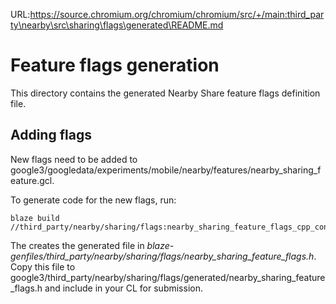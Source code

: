 URL:https://source.chromium.org/chromium/chromium/src/+/main:third_party\nearby\src\sharing\flags\generated\README.md
# Feature flags generation

This directory contains the generated Nearby Share feature flags definition
file.

## Adding flags

New flags need to be added to google3/googledata/experiments/mobile/nearby/features/nearby_sharing_feature.gcl.

To generate code for the new flags, run:

```
blaze build //third_party/nearby/sharing/flags:nearby_sharing_feature_flags_cpp_consts
```

The creates the generated file in *blaze-genfiles/third_party/nearby/sharing/flags/nearby_sharing_feature_flags.h*.  Copy this file to google3/third_party/nearby/sharing/flags/generated/nearby_sharing_feature_flags.h
and include in your CL for submission.
